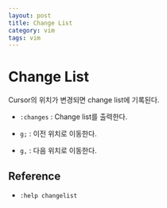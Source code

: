 ```yaml
---
layout: post
title: Change List
category: vim
tags: vim
---
```




# Change List

Cursor의 위치가 변경되면 change list에 기록된다.

- `:changes` : Change list를 출력한다.

- `g;` : 이전 위치로 이동한다.

- `g,` : 다음 위치로 이동한다.



## Reference

- `:help changelist`


